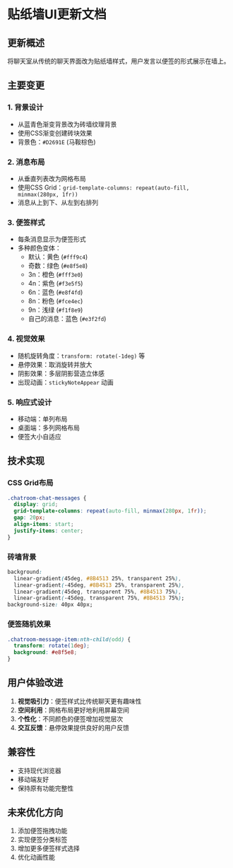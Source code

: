 # 贴纸墙UI更新文档

## 更新概述
将聊天室从传统的聊天界面改为贴纸墙样式，用户发言以便签的形式展示在墙上。

## 主要变更

### 1. 背景设计
- 从蓝青色渐变背景改为砖墙纹理背景
- 使用CSS渐变创建砖块效果
- 背景色：`#D2691E` (马鞍棕色)

### 2. 消息布局
- 从垂直列表改为网格布局
- 使用CSS Grid：`grid-template-columns: repeat(auto-fill, minmax(280px, 1fr))`
- 消息从上到下、从左到右排列

### 3. 便签样式
- 每条消息显示为便签形式
- 多种颜色变体：
  - 默认：黄色 (`#fff9c4`)
  - 奇数：绿色 (`#e8f5e8`)
  - 3n：橙色 (`#fff3e0`)
  - 4n：紫色 (`#f3e5f5`)
  - 6n：蓝色 (`#e8f4fd`)
  - 8n：粉色 (`#fce4ec`)
  - 9n：浅绿 (`#f1f8e9`)
  - 自己的消息：蓝色 (`#e3f2fd`)

### 4. 视觉效果
- 随机旋转角度：`transform: rotate(-1deg)` 等
- 悬停效果：取消旋转并放大
- 阴影效果：多层阴影营造立体感
- 出现动画：`stickyNoteAppear` 动画

### 5. 响应式设计
- 移动端：单列布局
- 桌面端：多列网格布局
- 便签大小自适应

## 技术实现

### CSS Grid布局
```css
.chatroom-chat-messages {
  display: grid;
  grid-template-columns: repeat(auto-fill, minmax(280px, 1fr));
  gap: 20px;
  align-items: start;
  justify-items: center;
}
```

### 砖墙背景
```css
background: 
  linear-gradient(45deg, #8B4513 25%, transparent 25%),
  linear-gradient(-45deg, #8B4513 25%, transparent 25%),
  linear-gradient(45deg, transparent 75%, #8B4513 75%),
  linear-gradient(-45deg, transparent 75%, #8B4513 75%);
background-size: 40px 40px;
```

### 便签随机效果
```css
.chatroom-message-item:nth-child(odd) {
  transform: rotate(1deg);
  background: #e8f5e8;
}
```

## 用户体验改进

1. **视觉吸引力**：便签样式比传统聊天更有趣味性
2. **空间利用**：网格布局更好地利用屏幕空间
3. **个性化**：不同颜色的便签增加视觉层次
4. **交互反馈**：悬停效果提供良好的用户反馈

## 兼容性
- 支持现代浏览器
- 移动端友好
- 保持原有功能完整性

## 未来优化方向
1. 添加便签拖拽功能
2. 实现便签分类标签
3. 增加更多便签样式选择
4. 优化动画性能
